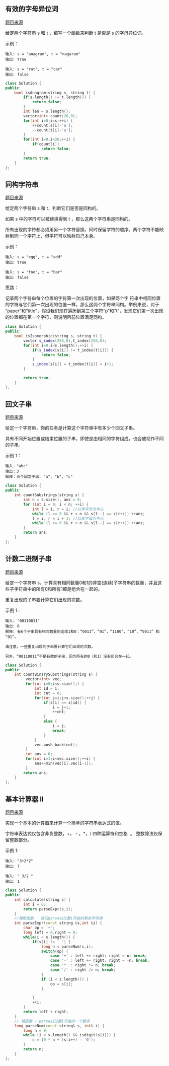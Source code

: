 ## 有效的字母异位词
[题目来源](https://leetcode-cn.com/problems/valid-anagram/)

给定两个字符串 s 和 t ，编写一个函数来判断 t 是否是 s 的字母异位词。

示例：
```
输入: s = "anagram", t = "nagaram"
输出: true

输入: s = "rat", t = "car"
输出: false
```
```cpp
class Solution {
public:
    bool isAnagram(string s, string t) {
        if(s.length() != t.length()) {
            return false;
        }
        int len = s.length();
        vector<int> count(26,0);
        for(int i=0;i<s;++i) {
            ++count[s[i]-'a'];
            --count[t[i]-'a'];
        }
        for(int i=0;i<26;++i) {
            if(count[i])
                return false;
        }
        return true;
    }
};
```

## 同构字符串
[题目来源](https://leetcode-cn.com/problems/isomorphic-strings/)

给定两个字符串 s 和 t，判断它们是否是同构的。

如果 s 中的字符可以被替换得到 t ，那么这两个字符串是同构的。

所有出现的字符都必须用另一个字符替换，同时保留字符的顺序。两个字符不能映射到同一个字符上，但字符可以映射自己本身。

示例：
```
输入: s = "egg", t = "add"
输出: true

输入: s = "foo", t = "bar"
输出: false
```

思路：

记录两个字符串每个位置的字符第一次出现的位置，如果两个字 符串中相同位置的字符与它们第一次出现的位置一样，那么这两个字符串同构。举例来说，对于 “paper”和“title”，假设我们现在遍历到第三个字符“p”和“t”，发现它们第一次出现的位置都在第一个字符，则说明目前位置满足同构。

```cpp
class Solution {
public:
    bool isIsomorphic(string s, string t) {
        vector s_index(256,0),t_index(256,0);
        for(int i=0;i<s.length();++i) {
            if(s_index[s[i]] != t_index[t[i]]) {
                return false;
            }
            s_index[s[i]] = t_index[t[i]] = i+1;
        }

        return true;
    }
};
```

##  回文子串
[题目来源](https://leetcode-cn.com/problems/palindromic-substrings/)

给定一个字符串，你的任务是计算这个字符串中有多少个回文子串。

具有不同开始位置或结束位置的子串，即使是由相同的字符组成，也会被视作不同的子串。 

示例 1：
```
输入："abc"
输出：3
解释：三个回文子串: "a", "b", "c"
```
```cpp
class Solution {
public:
    int countSubstrings(string s) {
        int n = s.size(), ans = 0;
        for (int i = 0; i < n; ++i) {
            int l = i, r = i; //以单字母为中心
            while (l >= 0 && r < n && s[l--] == s[r++]) ++ans;
            l = i, r = i + 1; //以双字母为中心
            while (l >= 0 && r < n && s[l--] == s[r++]) ++ans;
        }
        return ans;
    }
};
```

## 计数二进制子串
[题目来源](https://leetcode-cn.com/problems/count-binary-substrings/)

给定一个字符串 s，计算具有相同数量0和1的非空(连续)子字符串的数量，并且这些子字符串中的所有0和所有1都是组合在一起的。

重复出现的子串要计算它们出现的次数。

示例 1 :
```
输入: "00110011"
输出: 6
解释: 有6个子串具有相同数量的连续1和0：“0011”，“01”，“1100”，“10”，“0011” 和 “01”。

请注意，一些重复出现的子串要计算它们出现的次数。

另外，“00110011”不是有效的子串，因为所有的0（和1）没有组合在一起。
```
```cpp
class Solution {
public:
    int countBinarySubstrings(string s) {
         vector<int> vec;
         for(int i=0;i<s.size();) {
             int id = i;
             int cnt = 0;
             for(int j=i;j<s.size();++j) {
                 if(s[i] == s[id]) {
                     i = j+1;
                     ++cnt;
                 }
                 else {
                     i = j;
                     break;
                 }
             } 
             vec.push_back(cnt);
         }
         int ans = 0;
         for(int i=1;i<vec.size();++i) {
             ans+=min(vec[i],vec[i-1]);
         }
        return ans;
    }
};
```

## 基本计算器 II
[题目来源](https://leetcode-cn.com/problems/basic-calculator-ii/)

实现一个基本的计算器来计算一个简单的字符串表达式的值。

字符串表达式仅包含非负整数，+， - ，*，/ 四种运算符和空格  。 整数除法仅保留整数部分。

示例 1:
```
输入: "3+2*2"
输出: 7

输入: " 3/2 "
输出: 1
```
```cpp
class Solution {
public:
    int calculate(string s) {
        int i = 0;
        return parseExpr(s,i);
    }
    //辅助函数   递归parse从位置i开始的剩余字符串
    int parseExpr(const string &s,int &i) {
        char op = '+';
        long left = 0,right = 0;
        while(i < s.length()) {
            if(s[i] != ' ') {
                long n = parseNum(s,i);
                switch(op) {
                    case '+' : left += right; right = n; break;
                    case '-' : left += right; right = -n; break;
                    case '*' : right *= n; break;
                    case '/' : right /= n; break;
                }
                if (i < s.length()) {
                    op = s[i]; 
                }

            }
            ++i;
        }
        return left + right;
    }
    // 辅函数 - parse从位置i开始的一个数字 
    long parseNum(const string& s, int& i) {
        long n = 0;
        while (i < s.length() && isdigit(s[i])) {
            n = 10 * n + (s[i++] - '0');
        }
        return n; 
    }
};
```